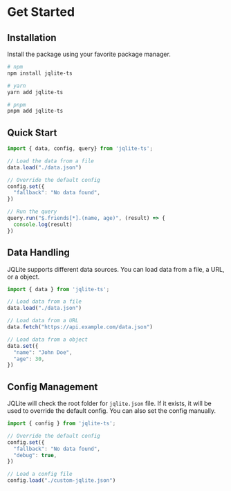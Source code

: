 # Get Started

## Installation

Install the package using your favorite package manager.

```sh
# npm
npm install jqlite-ts

# yarn
yarn add jqlite-ts

# pnpm
pnpm add jqlite-ts
```

## Quick Start

```js
import { data, config, query} from 'jqlite-ts';

// Load the data from a file
data.load("./data.json")

// Override the default config
config.set({
  "fallback": "No data found",
})

// Run the query
query.run("$.friends[*].(name, age)", (result) => {
  console.log(result)
})
```

## Data Handling

JQLite supports different data sources. You can load data from a file, a URL, or a object.

```js
import { data } from 'jqlite-ts';

// Load data from a file
data.load("./data.json")

// Load data from a URL
data.fetch("https://api.example.com/data.json")

// Load data from a object
data.set({
  "name": "John Doe",
  "age": 30,
})
```

## Config Management

JQLite will check the root folder for `jqlite.json` file. If it exists, it will be used to override the default config. You can also set the config manually.

```js
import { config } from 'jqlite-ts';

// Override the default config
config.set({
  "fallback": "No data found",
  "debug": true,
})

// Load a config file
config.load("./custom-jqlite.json")
```
